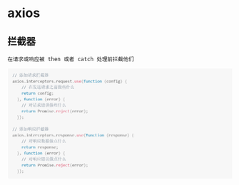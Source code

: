 # axios
## 拦截器
    在请求或响应被 then 或者 catch 处理前拦截他们
![](https://raw.githubusercontent.com/LFmadongsheng/imagesBed/master/img/20180919143016.png)
